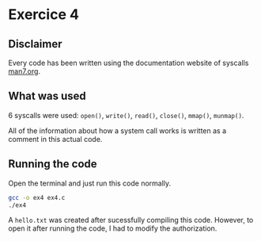 # Exercice 4

## Disclaimer
Every code has been written using the documentation website of syscalls [man7.org](https://man7.org/linux/man-pages/index.html). 

## What was used

6 syscalls were used: `open()`, `write()`, `read()`, `close()`, `mmap()`, `munmap()`.

All of the information about how a system call works is written as a comment in this actual code.

## Running the code
Open the terminal and just run this code normally.

```bash
gcc -o ex4 ex4.c
./ex4
```

A `hello.txt` was created after sucessfully compiling this code. 
However, to open it after running the code, I had to modify the authorization.

